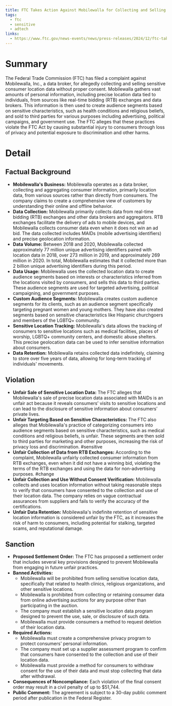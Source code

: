 ```yaml
---
title: FTC Takes Action Against Mobilewalla for Collecting and Selling Sensitive Location Data
tags:
  - ftc
  - sensitive
  - adtech
links:
  - https://www.ftc.gov/news-events/news/press-releases/2024/12/ftc-takes-action-against-mobilewalla-collecting-selling-sensitive-location-data
---
```

# Summary

The Federal Trade Commission (FTC) has filed a complaint against Mobilewalla, Inc., a data broker, for allegedly collecting and selling sensitive consumer location data without proper consent. Mobilewalla gathers vast amounts of personal information, including precise location data tied to individuals, from sources like real-time bidding (RTB) exchanges and data brokers. This information is then used to create audience segments based on sensitive characteristics, such as health conditions and religious beliefs, and sold to third parties for various purposes including advertising, political campaigns, and government use. The FTC alleges that these practices violate the FTC Act by causing substantial injury to consumers through loss of privacy and potential exposure to discrimination and other harms.

# Detail

## Factual Background

- **Mobilewalla's Business:** Mobilewalla operates as a data broker, collecting and aggregating consumer information, primarily location data, from various sources rather than directly from consumers. The company claims to create a comprehensive view of customers by understanding their online and offline behavior.
- **Data Collection:** Mobilewalla primarily collects data from real-time bidding (RTB) exchanges and other data brokers and aggregators. RTB exchanges facilitate the delivery of ads to mobile devices, and Mobilewalla collects consumer data even when it does not win an ad bid. The data collected includes MAIDs (mobile advertising identifiers) and precise geolocation information.
- **Data Volume:** Between 2018 and 2020, Mobilewalla collected approximately 77 million unique advertising identifiers paired with location data in 2018, over 273 million in 2019, and approximately 269 million in 2020. In total, Mobilewalla estimates that it collected more than 2 billion unique advertising identifiers during this period.
- **Data Usage:** Mobilewalla uses the collected location data to create audience segments based on interests or characteristics inferred from the locations visited by consumers, and sells this data to third parties. These audience segments are used for targeted advertising, political campaigning, and government purposes.
- **Custom Audience Segments:** Mobilewalla creates custom audience segments for its clients, such as an audience segment specifically targeting pregnant women and young mothers. They have also created segments based on sensitive characteristics like Hispanic churchgoers and members of the LGBTQ+ community.
- **Sensitive Location Tracking:** Mobilewalla's data allows the tracking of consumers to sensitive locations such as medical facilities, places of worship, LGBTQ+ community centers, and domestic abuse shelters. This precise geolocation data can be used to infer sensitive information about consumers.
- **Data Retention:** Mobilewalla retains collected data indefinitely, claiming to store over five years of data, allowing for long-term tracking of individuals' movements.

## Violation

- **Unfair Sale of Sensitive Location Data:** The FTC alleges that Mobilewalla's sale of precise location data associated with MAIDs is an unfair act because it reveals consumers’ visits to sensitive locations and can lead to the disclosure of sensitive information about consumers’ private lives.
- **Unfair Targeting Based on Sensitive Characteristics:** The FTC also alleges that Mobilewalla's practice of categorizing consumers into audience segments based on sensitive characteristics, such as medical conditions and religious beliefs, is unfair. These segments are then sold to third parties for marketing and other purposes, increasing the risk of privacy loss and discrimination. #sensitive 
- **Unfair Collection of Data from RTB Exchanges:** According to the complaint, Mobilewalla unfairly collected consumer information from RTB exchanges, even when it did not have a winning bid, violating the terms of the RTB exchanges and using the data for non-advertising purposes. #change 
- **Unfair Collection and Use Without Consent Verification:** Mobilewalla collects and uses location information without taking reasonable steps to verify that consumers have consented to the collection and use of their location data. The company relies on vague contractual assurances from suppliers and fails to verify the accuracy of the certifications.
- **Unfair Data Retention:** Mobilewalla's indefinite retention of sensitive location information is considered unfair by the FTC, as it increases the risk of harm to consumers, including potential for stalking, targeted scams, and reputational damage.

## Sanction

- **Proposed Settlement Order:** The FTC has proposed a settlement order that includes several key provisions designed to prevent Mobilewalla from engaging in future unfair practices.
- **Banned Activities:**
    - Mobilewalla will be prohibited from selling sensitive location data, specifically that related to health clinics, religious organizations, and other sensitive locations.
    - Mobilewalla is prohibited from collecting or retaining consumer data from online advertising auctions for any purpose other than participating in the auction.
    - The company must establish a sensitive location data program designed to prevent the use, sale, or disclosure of such data.
    - Mobilewalla must provide consumers a method to request deletion of their location data.
- **Required Actions:**
    - Mobilewalla must create a comprehensive privacy program to protect consumers' personal information.
    - The company must set up a supplier assessment program to confirm that consumers have consented to the collection and use of their location data.
    - Mobilewalla must provide a method for consumers to withdraw consent for the use of their data and must stop collecting that data after withdrawal.
- **Consequences of Noncompliance:** Each violation of the final consent order may result in a civil penalty of up to $51,744.
- **Public Comment:** The agreement is subject to a 30-day public comment period after publication in the Federal Register.